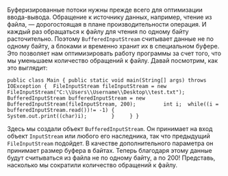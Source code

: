 Буферизированные потоки нужны прежде всего для оптимизации ввода-вывода. Обращение к источнику данных, например, чтение из файла, — дорогостоящая в плане производительности операция. И каждый раз обращаться к файлу для чтения по одному байту расточительно. Поэтому `BufferedInputStream` считывает данные не по одному байту, а блоками и временно хранит их в специальном буфере. Это позволяет нам оптимизировать работу программы за счет того, что мы уменьшаем количество обращений к файлу. Давай посмотрим, как это выглядит:

`public class Main {
public static void main(String[] args) throws IOException
{ 
FileInputStream fileInputStream = new FileInputStream("C:\\Users\\Username\\Desktop\\test.txt");         BufferedInputStream bufferedInputStream = new BufferedInputStream(fileInputStream, 200);         int i; 
while((i = bufferedInputStream.read())!= -1)
{             System.out.print((char)i);        }    
}
}  `

Здесь мы создали объект `BufferedInputStream`. Он принимает на вход объект `InputStream` или любого его наследника, так что предыдущий `FileInputStream` подойдет. В качестве дополнительного параметра он принимает размер буфера в байтах. Теперь благодаря этому данные будут считываться из файла не по одному байту, а по 200! Представь, насколько мы сократили количество обращений к файлу.